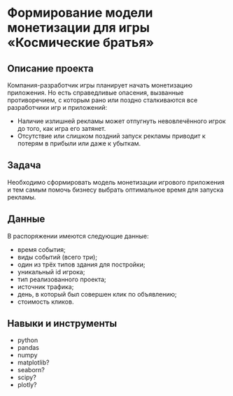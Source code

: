# Формирование модели монетизации для игры «Космические братья»


## Описание проекта

Компания-разработчик игры планирует начать монетизацию приложения. Но есть справедливые опасения, вызванные противоречием, с которым рано или поздно сталкиваются все разработчики игр и приложений:
 - Наличие излишней рекламы может отпугнуть невовлечённого игрок до того, как игра его затянет.
 - Отсутствие или слишком поздний запуск рекламы приводит к потерям в прибыли или даже к убыткам.


## Задача

Необходимо сформировать модель монетизации игрового приложения и тем самым помочь бизнесу выбрать оптимальное время для запуска рекламы. 


## Данные

В распоряжении имеются  следующие данные:
- время события;
- виды событий (всего три);
- один из трёх типов здания для постройки;
- уникальный id игрока;
- тип реализованного проекта;
- источник трафика;
- день, в который был совершен клик по объявлению;
- стоимость кликов.


## Навыки и инструменты

- python
- pandas
- numpy
- matplotlib?
- seaborn?
- scipy?
- plotly?
